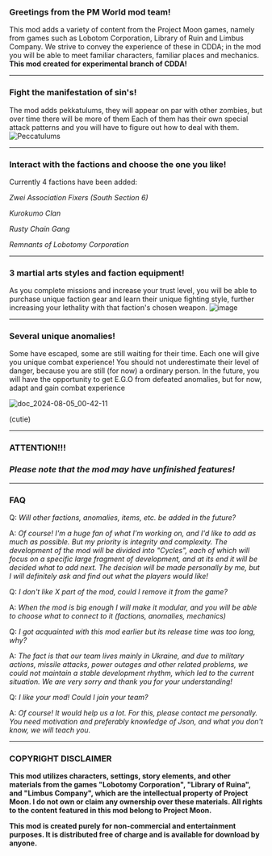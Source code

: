 ### Greetings from the PM World mod team!

This mod adds a variety of content from the Project Moon games, namely from games such as Lobotom Corporation, Library of Ruin and Limbus Company.
We strive to convey the experience of these in CDDA; in the mod you will be able to meet familiar characters, familiar places and mechanics. **This mod created for experimental branch of CDDA!**
***

### Fight the manifestation of sin's!

The mod adds pekkatulums, they will appear on par with other zombies, but over time there will be more of them
Each of them has their own special attack patterns and you will have to figure out how to deal with them.
![Peccatulums](https://github.com/user-attachments/assets/b88f0847-c0e9-4a87-bb55-ec1ddba71bc5)

***

### Interact with the factions and choose the one you like!

Currently 4 factions have been added:

*Zwei Association Fixers (South Section 6)*

*Kurokumo Clan*

*Rusty Chain Gang*

*Remnants of Lobotomy Corporation*

***

### 3 martial arts styles and faction equipment!

As you complete missions and increase your trust level, you will be able to purchase unique faction gear and learn their unique fighting style, further increasing your lethality with that faction's chosen weapon.
![image](https://github.com/user-attachments/assets/50cdc727-5953-4832-8863-d394eb276598)
***
### Several unique anomalies!

Some have escaped, some are still waiting for their time. Each one will give you unique combat experience! You should not underestimate their level of danger, because you are still (for now) a ordinary person. In the future, you will have the opportunity to get E.G.O from defeated anomalies, but for now, adapt and gain combat experience



![doc_2024-08-05_00-42-11](https://github.com/user-attachments/assets/f78f35b4-478c-4847-bf2b-048a3faf1ce6)

(cutie)

***
### ATTENTION!!!

### ***Please note that the mod may have unfinished features!***
***
### FAQ

Q: *Will other factions, anomalies, items, etc. be added in the future?*

A: *Of course! I'm a huge fan of what I'm working on, and I'd like to add as much as possible. But my priority is integrity and complexity. The development of the mod will be divided into "Cycles", each of which will focus on a specific large fragment of development, and at its end it will be decided what to add next. The decision will be made personally by me, but I will definitely ask and find out what the players would like!*


Q: *I don't like X part of the mod, could I remove it from the game?*

A: *When the mod is big enough I will make it modular, and you will be able to choose what to connect to it (factions, anomalies, mechanics)*


Q: *I got acquainted with this mod earlier but its release time was too long, why?*

A: *The fact is that our team lives mainly in Ukraine, and due to military actions, missile attacks, power outages and other related problems, we could not maintain a stable development rhythm, which led to the current situation. We are very sorry and thank you for your understanding!*


Q: *I like your mod! Could I join your team?*

A: *Of course! It would help us a lot. For this, please contact me personally. You need motivation and preferably knowledge of Json, and what you don't know, we will teach you.*

***

### COPYRIGHT DISCLAIMER

**This mod utilizes characters, settings, story elements, and other materials from the games "Lobotomy Corporation", "Library of Ruina", and "Limbus Company", which are the intellectual property of Project Moon. I do not own or claim any ownership over these materials.
All rights to the content featured in this mod belong to Project Moon.**


**This mod is created purely for non-commercial and entertainment purposes. It is distributed free of charge and is available for download by anyone.**

